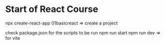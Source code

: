 # Start of React Course

npx create-react-app 01basicreact => create a project

check package.json for the scripts to be run 
npm run start
npm run dev => for vite 
